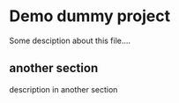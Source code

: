 # Demo dummy project

Some desciption about this file....

## another section
description in another section
